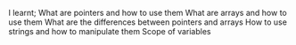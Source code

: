 I learnt;
What are pointers and how to use them
What are arrays and how to use them
What are the differences between pointers and arrays
How to use strings and how to manipulate them
Scope of variables
